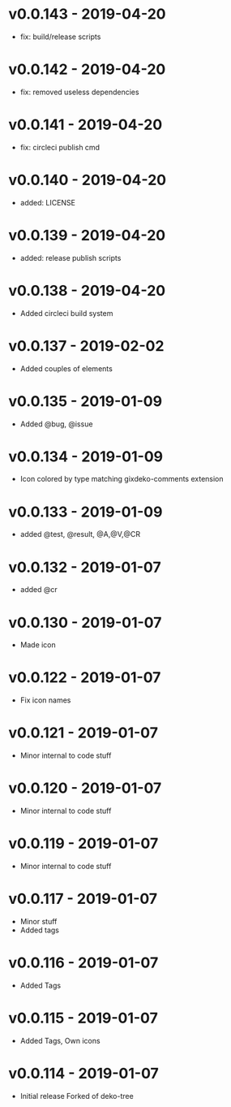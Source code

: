 # v0.0.143 - 2019-04-20
- fix: build/release scripts

# v0.0.142 - 2019-04-20
- fix: removed useless dependencies

# v0.0.141 - 2019-04-20
- fix: circleci publish cmd

# v0.0.140 - 2019-04-20
- added: LICENSE

# v0.0.139 - 2019-04-20
- added: release publish scripts

# v0.0.138 - 2019-04-20
- Added circleci build system

# v0.0.137 - 2019-02-02
- Added couples of elements

# v0.0.135 - 2019-01-09
- Added @bug, @issue 

# v0.0.134 - 2019-01-09
- Icon colored by type matching gixdeko-comments extension

# v0.0.133 - 2019-01-09
- added @test, @result, @A,@V,@CR

# v0.0.132 - 2019-01-07
- added @cr

# v0.0.130 - 2019-01-07
- Made icon 

# v0.0.122 - 2019-01-07
- Fix icon names

# v0.0.121 - 2019-01-07
- Minor internal to code stuff

# v0.0.120 - 2019-01-07
- Minor internal to code stuff

# v0.0.119 - 2019-01-07
- Minor internal to code stuff

# v0.0.117 - 2019-01-07
- Minor stuff
- Added tags

# v0.0.116 - 2019-01-07
- Added Tags


# v0.0.115 - 2019-01-07
- Added Tags, Own icons

# v0.0.114 - 2019-01-07
- Initial release Forked of deko-tree
